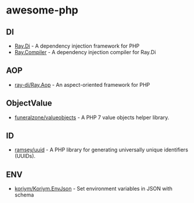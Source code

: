 # awesome-php

## DI

* [Ray.Di](https://github.com/ray-di/Ray.Di) - A dependency injection framework for PHP
* [Ray.Compiler](https://github.com/ray-di/Ray.Compiler) - A dependency injection compiler for Ray.Di

## AOP

* [ray-di/Ray.Aop](https://github.com/ray-di/Ray.Aop) - An aspect-oriented framework for PHP

## ObjectValue

* [funeralzone/valueobjects](https://github.com/funeralzone/valueobjects) - A PHP 7 value objects helper library.

## ID

* [ramsey/uuid](https://github.com/ramsey/uuid) - A PHP library for generating universally unique identifiers (UUIDs). 

## ENV

* [koriym/Koriym.EnvJson](https://github.com/koriym/Koriym.EnvJson) - Set environment variables in JSON with schema 
